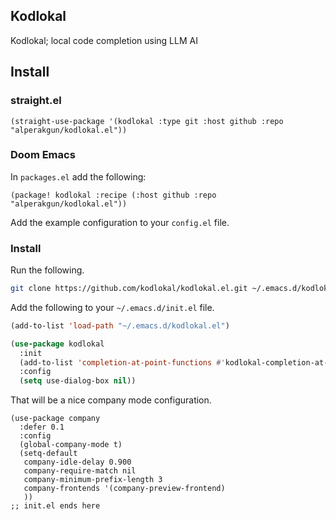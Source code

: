 ## Kodlokal

Kodlokal; local code completion using LLM AI

## Install

### straight.el

```elisp
(straight-use-package '(kodlokal :type git :host github :repo "alperakgun/kodlokal.el"))
```

### Doom Emacs
In `packages.el` add the following:
```elisp
(package! kodlokal :recipe (:host github :repo "alperakgun/kodlokal.el"))
```
Add the example configuration to your `config.el` file.


### Install

Run the following.

```bash
git clone https://github.com/kodlokal/kodlokal.el.git ~/.emacs.d/kodlokal.el
```

Add the following to your `~/.emacs.d/init.el` file.

```lisp
(add-to-list 'load-path "~/.emacs.d/kodlokal.el")

(use-package kodlokal
  :init
  (add-to-list 'completion-at-point-functions #'kodlokal-completion-at-point)
  :config
  (setq use-dialog-box nil))
```

That will be a nice company mode configuration.
```
(use-package company
  :defer 0.1
  :config
  (global-company-mode t)
  (setq-default
   company-idle-delay 0.900
   company-require-match nil
   company-minimum-prefix-length 3
   company-frontends '(company-preview-frontend)
   ))
;; init.el ends here
```
